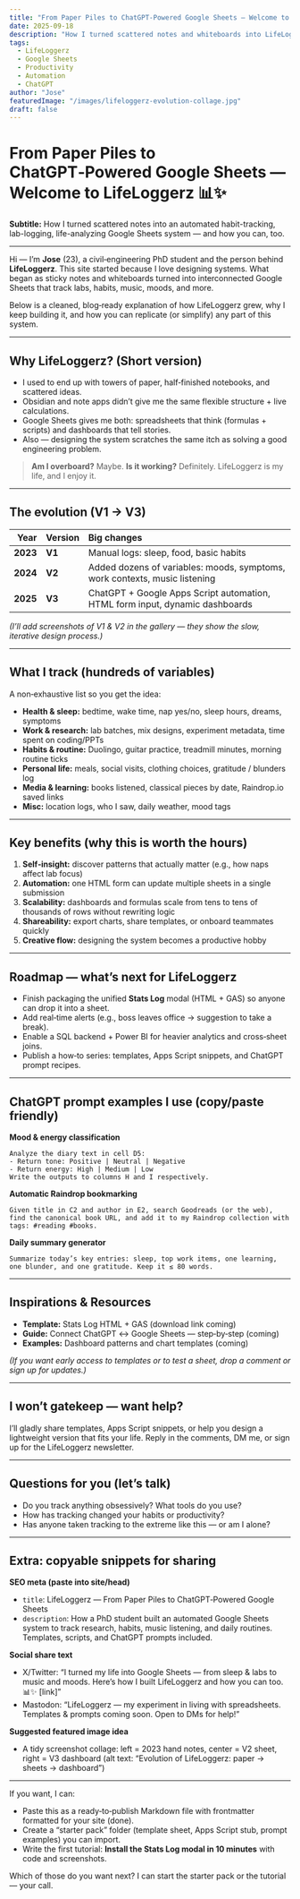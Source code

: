 ```yaml
---
title: "From Paper Piles to ChatGPT‑Powered Google Sheets — Welcome to LifeLoggerz"
date: 2025-09-18
description: "How I turned scattered notes and whiteboards into LifeLoggerz — an automated Google Sheets system for tracking research, habits, music, and more. Templates, scripts, and ChatGPT prompts included."
tags:
  - LifeLoggerz
  - Google Sheets
  - Productivity
  - Automation
  - ChatGPT
author: "Jose"
featuredImage: "/images/lifeloggerz-evolution-collage.jpg"
draft: false
---
```


# From Paper Piles to ChatGPT‑Powered Google Sheets — Welcome to LifeLoggerz 📊✨

**Subtitle:** How I turned scattered notes into an automated habit-tracking, lab-logging, life-analyzing Google Sheets system — and how you can, too.

---

Hi — I’m **Jose** (23), a civil‑engineering PhD student and the person behind **LifeLoggerz**. This site started because I love designing systems. What began as sticky notes and whiteboards turned into interconnected Google Sheets that track labs, habits, music, moods, and more.

Below is a cleaned, blog‑ready explanation of how LifeLoggerz grew, why I keep building it, and how you can replicate (or simplify) any part of this system.

---

## Why LifeLoggerz? (Short version)

- I used to end up with towers of paper, half‑finished notebooks, and scattered ideas.
- Obsidian and note apps didn’t give me the same flexible structure + live calculations.
- Google Sheets gives me both: spreadsheets that think (formulas + scripts) and dashboards that tell stories.
- Also — designing the system scratches the same itch as solving a good engineering problem.

> **Am I overboard?** Maybe. **Is it working?** Definitely. LifeLoggerz is my life, and I enjoy it.

---

## The evolution (V1 → V3)

| Year | Version | Big changes |
|---:|:---|:---|
| **2023** | **V1** | Manual logs: sleep, food, basic habits |
| **2024** | **V2** | Added dozens of variables: moods, symptoms, work contexts, music listening |
| **2025** | **V3** | ChatGPT + Google Apps Script automation, HTML form input, dynamic dashboards |

*(I’ll add screenshots of V1 & V2 in the gallery — they show the slow, iterative design process.)*

---

## What I track (hundreds of variables)

A non‑exhaustive list so you get the idea:

- **Health & sleep:** bedtime, wake time, nap yes/no, sleep hours, dreams, symptoms
- **Work & research:** lab batches, mix designs, experiment metadata, time spent on coding/PPTs
- **Habits & routine:** Duolingo, guitar practice, treadmill minutes, morning routine ticks
- **Personal life:** meals, social visits, clothing choices, gratitude / blunders log
- **Media & learning:** books listened, classical pieces by date, Raindrop.io saved links
- **Misc:** location logs, who I saw, daily weather, mood tags

---

## Key benefits (why this is worth the hours)

1. **Self‑insight:** discover patterns that actually matter (e.g., how naps affect lab focus)
2. **Automation:** one HTML form can update multiple sheets in a single submission
3. **Scalability:** dashboards and formulas scale from tens to tens of thousands of rows without rewriting logic
4. **Shareability:** export charts, share templates, or onboard teammates quickly
5. **Creative flow:** designing the system becomes a productive hobby

---

## Roadmap — what’s next for LifeLoggerz

- Finish packaging the unified **Stats Log** modal (HTML + GAS) so anyone can drop it into a sheet.
- Add real‑time alerts (e.g., boss leaves office → suggestion to take a break).
- Enable a SQL backend + Power BI for heavier analytics and cross‑sheet joins.
- Publish a how‑to series: templates, Apps Script snippets, and ChatGPT prompt recipes.

---

## ChatGPT prompt examples I use (copy/paste friendly)

**Mood & energy classification**

```text
Analyze the diary text in cell D5:
- Return tone: Positive | Neutral | Negative
- Return energy: High | Medium | Low
Write the outputs to columns H and I respectively.
```

**Automatic Raindrop bookmarking**

```text
Given title in C2 and author in E2, search Goodreads (or the web), find the canonical book URL, and add it to my Raindrop collection with tags: #reading #books.
```

**Daily summary generator**

```text
Summarize today’s key entries: sleep, top work items, one learning, one blunder, and one gratitude. Keep it ≤ 80 words.
```

---

## Inspirations & Resources

- **Template:** Stats Log HTML + GAS (download link coming)  
- **Guide:** Connect ChatGPT ↔ Google Sheets — step‑by‑step (coming)  
- **Examples:** Dashboard patterns and chart templates (coming)

*(If you want early access to templates or to test a sheet, drop a comment or sign up for updates.)*

---

## I won’t gatekeep — want help?

I’ll gladly share templates, Apps Script snippets, or help you design a lightweight version that fits your life. Reply in the comments, DM me, or sign up for the LifeLoggerz newsletter.

---

## Questions for you (let’s talk)

- Do you track anything obsessively? What tools do you use?
- How has tracking changed your habits or productivity?
- Has anyone taken tracking to the extreme like this — or am I alone?

---

## Extra: copyable snippets for sharing

**SEO meta (paste into site/head)**

- `title`: LifeLoggerz — From Paper Piles to ChatGPT‑Powered Google Sheets
- `description`: How a PhD student built an automated Google Sheets system to track research, habits, music listening, and daily routines. Templates, scripts, and ChatGPT prompts included.

**Social share text**

- X/Twitter: “I turned my life into Google Sheets — from sleep & labs to music and moods. Here’s how I built LifeLoggerz and how you can too. 📊✨ [link]”
- Mastodon: “LifeLoggerz — my experiment in living with spreadsheets. Templates & prompts coming soon. Open to DMs for help!”

**Suggested featured image idea**

- A tidy screenshot collage: left = 2023 hand notes, center = V2 sheet, right = V3 dashboard (alt text: “Evolution of LifeLoggerz: paper → sheets → dashboard”)

---

If you want, I can:

- Paste this as a ready‑to‑publish Markdown file with frontmatter formatted for your site (done).
- Create a “starter pack” folder (template sheet, Apps Script stub, prompt examples) you can import.
- Write the first tutorial: **Install the Stats Log modal in 10 minutes** with code and screenshots.

Which of those do you want next? I can start the starter pack or the tutorial — your call.

